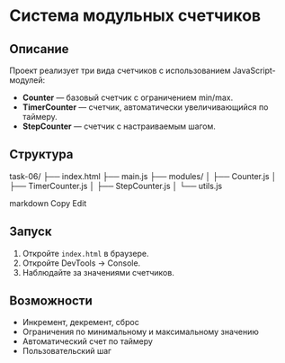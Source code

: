 # Система модульных счетчиков

## Описание

Проект реализует три вида счетчиков с использованием JavaScript-модулей:

- **Counter** — базовый счетчик с ограничением min/max.
- **TimerCounter** — счетчик, автоматически увеличивающийся по таймеру.
- **StepCounter** — счетчик с настраиваемым шагом.

## Структура

task-06/
├── index.html
├── main.js
├── modules/
│ ├── Counter.js
│ ├── TimerCounter.js
│ ├── StepCounter.js
│ └── utils.js

markdown
Copy
Edit

## Запуск

1. Откройте `index.html` в браузере.
2. Откройте DevTools → Console.
3. Наблюдайте за значениями счетчиков.

## Возможности

- Инкремент, декремент, сброс
- Ограничения по минимальному и максимальному значению
- Автоматический счет по таймеру
- Пользовательский шаг